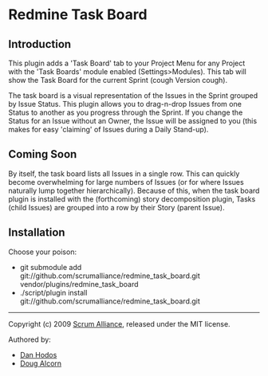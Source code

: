 # Redmine Task Board

## Introduction

This plugin adds a 'Task Board' tab to your Project Menu for any Project with the 'Task Boards' module enabled (Settings>Modules). This tab will show the Task Board for the current Sprint (cough Version cough). 

The task board is a visual representation of the Issues in the Sprint grouped by Issue Status. This plugin allows you to drag-n-drop Issues from one Status to another as you progress through the Sprint. If you change the Status for an Issue without an Owner, the Issue will be assigned to you (this makes for easy 'claiming' of Issues during a Daily Stand-up).

## Coming Soon

By itself, the task board lists all Issues in a single row. This can quickly become overwhelming for large numbers of Issues (or for where Issues naturally lump together hierarchically). Because of this, when the task board plugin is installed with the (forthcoming) story decomposition plugin, Tasks (child Issues) are grouped into a row by their Story (parent Issue).

## Installation

Choose your poison:

 * git submodule add git://github.com/scrumalliance/redmine_task_board.git  vendor/plugins/redmine_task_board
 * ./script/plugin install git://github.com/scrumalliance/redmine_task_board.git

-----

Copyright (c) 2009 [Scrum Alliance](www.scrumalliance.org), released under the MIT license. 

Authored by:

* [Dan Hodos](mailto:danhodos[at]gmail[dot]com)
* [Doug Alcorn](mailto:dougalcorn[at]gmail[dot]com)
